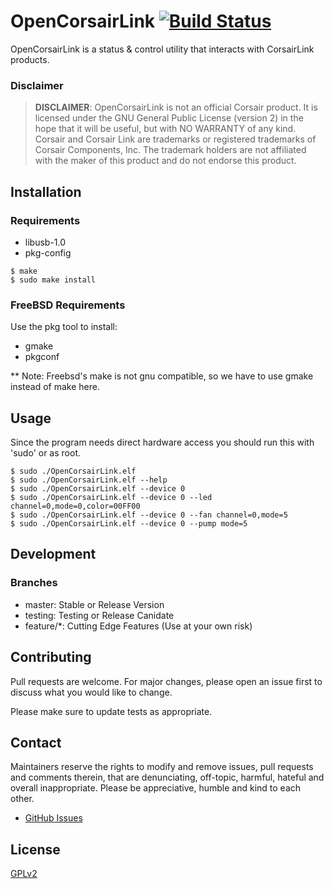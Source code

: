 # OpenCorsairLink [![Build Status](https://travis-ci.com/audiohacked/OpenCorsairLink.svg?branch=testing)](https://travis-ci.com/audiohacked/OpenCorsairLink)

OpenCorsairLink is a status & control utility that interacts with CorsairLink products.

### Disclaimer
> __DISCLAIMER__: OpenCorsairLink is not an official Corsair product. It is licensed under the GNU General Public License (version 2) in the hope that it will be useful, but with NO WARRANTY of any kind. Corsair and Corsair Link are trademarks or registered trademarks of Corsair Components, Inc. The trademark holders are not affiliated with the maker of this product and do not endorse this product.

## Installation
### Requirements
* libusb-1.0  
* pkg-config  

```
$ make
$ sudo make install
```
### FreeBSD Requirements
Use the pkg tool to install:
* gmake
* pkgconf

** Note: Freebsd's make is not gnu compatible, so we have to use gmake instead of make here. 

## Usage
Since the program needs direct hardware access you should run this with 'sudo' or as root.  

```
$ sudo ./OpenCorsairLink.elf
$ sudo ./OpenCorsairLink.elf --help
$ sudo ./OpenCorsairLink.elf --device 0
$ sudo ./OpenCorsairLink.elf --device 0 --led channel=0,mode=0,color=00FF00
$ sudo ./OpenCorsairLink.elf --device 0 --fan channel=0,mode=5
$ sudo ./OpenCorsairLink.elf --device 0 --pump mode=5
```

## Development
### Branches
 - master: Stable or Release Version  
 - testing: Testing or Release Canidate  
 - feature\/\*: Cutting Edge Features (Use at your own risk)  

## Contributing
Pull requests are welcome. For major changes, please open an issue first to discuss what you would like to change.

Please make sure to update tests as appropriate.

## Contact

Maintainers reserve the rights to modify and remove issues, pull requests and comments therein, that are denunciating, off-topic, harmful, hateful and overall inappropriate.
Please be appreciative, humble and kind to each other.

* [GitHub Issues](https://github.com/audiohacked/OpenCorsairLink/issues)

## License
[GPLv2](https://choosealicense.com/licenses/gpl-2.0/)
